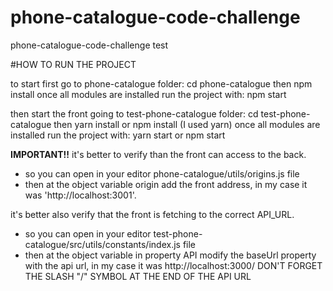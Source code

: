 # phone-catalogue-code-challenge
phone-catalogue-code-challenge test

#HOW TO RUN THE PROJECT

to start first go to phone-catalogue folder: cd phone-catalogue
then npm install
once all modules are installed run the project with: npm start

then start the front going to test-phone-catalogue folder: cd test-phone-catalogue
then yarn install or npm install (I used yarn)
once all modules are installed run the project with: yarn start or npm start

**IMPORTANT!!**
it's better to verify than the front can access to the back.
* so you can open in your editor phone-catalogue/utils/origins.js file
* then at the object variable origin add the front address, in my case it was 'http://localhost:3001'.

it's better also verify that the front is fetching to the correct API_URL.
* so you can open in your editor test-phone-catalogue/src/utils/constants/index.js file
* then at the object variable in property API modify the baseUrl property with the api url, in my case it was http://localhost:3000/ DON'T FORGET THE SLASH "/" SYMBOL AT THE END OF THE API URL  
